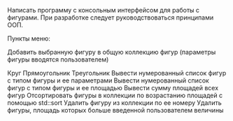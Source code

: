 Написать программу с консольным интерфейсом для работы с фигурами.
При разработке следует руководствоваться принципами ООП.

Пункты меню:

Добавить выбранную фигуру в общую коллекцию фигур
(параметры фигуры вводятся пользователем)

Круг
Прямоугольник
Треугольник
Вывести нумерованный список фигур с типом фигуры и ее параметрами
Вывести нумерованный список фигур с типом фигуры и ее
площадью
Вывести сумму площадей всех фигур
Отсортировать фигуры в коллекции по возрастанию площадей
с помощью std::sort
Удалить фигуру из коллекции по ее номеру
Удалить фигуры, площадь которых больше введенной пользователем
величины 
